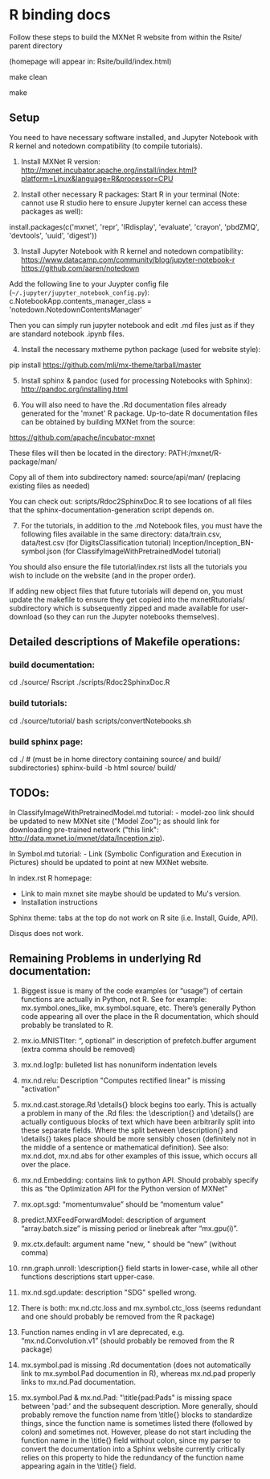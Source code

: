 # R binding docs

Follow these steps to build the MXNet R website from within the Rsite/ parent directory

(homepage will appear in: Rsite/build/index.html)

make clean

make


## Setup

You need to have necessary software installed, and Jupyter Notebook with R kernel and notedown compatibility (to compile tutorials).

1) Install MXNet R version:
http://mxnet.incubator.apache.org/install/index.html?platform=Linux&language=R&processor=CPU

2) Install other necessary R packages:
Start R in your terminal (Note: cannot use R studio here to ensure Jupyter kernel can access these packages as well):

install.packages(c('mxnet', 'repr', 'IRdisplay', 'evaluate', 'crayon', 'pbdZMQ', 'devtools', 'uuid', 'digest'))

3) Install Jupyter Notebook with R kernel and notedown compatibility:
https://www.datacamp.com/community/blog/jupyter-notebook-r
https://github.com/aaren/notedown

Add the following line to your Juypter config file (`~/.jupyter/jupyter_notebook_config.py`):
c.NotebookApp.contents_manager_class = 'notedown.NotedownContentsManager'

Then you can simply run jupyter notebook and edit .md files just as if they are standard notebook .ipynb files.

4) Install the necessary mxtheme python package (used for website style):

pip install https://github.com/mli/mx-theme/tarball/master

5) Install sphinx & pandoc (used for processing Notebooks with Sphinx):
http://pandoc.org/installing.html

6) You will also need to have the .Rd documentation files already generated for the 'mxnet' R package.
Up-to-date R documentation files can be obtained by building MXNet from the source:

https://github.com/apache/incubator-mxnet

These files will then be located in the directory: PATH:/mxnet/R-package/man/

Copy all of them into subdirectory named: source/api/man/   (replacing existing files as needed)

You can check out: scripts/Rdoc2SphinxDoc.R to see locations of all files that the sphinx-documentation-generation script depends on.

7) For the tutorials, in addition to the .md Notebook files, you must have the following files available in the same directory:
data/train.csv, data/test.csv (for DigitsClassification tutorial)
Inception/Inception_BN-symbol.json (for ClassifyImageWithPretrainedModel tutorial)

You should also ensure the file tutorial/index.rst lists all the tutorials you wish to include on the website (and in the proper order).

If adding new object files that future tutorials will depend on, you must update the makefile to ensure they get copied into the mxnetRtutorials/ subdirectory which is subsequently zipped and made available for user-download (so they can run the Jupyter notebooks themselves).


## Detailed descriptions of Makefile operations:

### build documentation:
cd ./source/
Rscript ./scripts/Rdoc2SphinxDoc.R

### build tutorials:
cd ./source/tutorial/
bash scripts/convertNotebooks.sh

### build sphinx page:
cd ./ # (must be in home directory containing source/ and build/ subdirectories)
sphinx-build -b html source/ build/


## TODOs:

In ClassifyImageWithPretrainedModel.md tutorial:
    - model-zoo link should be updated to new MXNet site ("Model Zoo"); as should link for downloading pre-trained network ("this link": http://data.mxnet.io/mxnet/data/Inception.zip).

In Symbol.md tutorial:
    - Link (Symbolic Configuration and Execution in Pictures) should be updated to point at new MXNet website.

In index.rst R homepage:
- Link to main mxnet site maybe should be updated to Mu's version.
- Installation instructions

Sphinx theme: tabs at the top do not work on R site (i.e. Install, Guide, API).

Disqus does not work.


## Remaining Problems in underlying Rd documentation:

1) Biggest issue is many of the code examples (or “usage”) of certain functions are actually in Python, not R.
See for example: mx.symbol.ones_like, mx.symbol.square, etc. There’s generally Python code appearing all over the place in the R documentation, which should probably be translated to R.

2) mx.io.MNISTIter: “, optional” in description of prefetch.buffer argument (extra comma should be removed)

3) mx.nd.log1p: bulleted list has nonuniform indentation levels

4) mx.nd.relu: Description "Computes rectified linear" is missing "activation"

5) mx.nd.cast.storage.Rd \details{} block begins too early.  This is actually a problem in many of the .Rd files: the \description{} and \details{} are actually contiguous blocks of text which have been arbitrarily split into these separate fields.  Where the split between \description{} and \details{} takes place should be more sensibly chosen (definitely not in the middle of a sentence or mathematical definition).  See also: mx.nd.dot, mx.nd.abs for other examples of this issue, which occurs all over the place.

6) mx.nd.Embedding: contains link to python API.  Should probably specify this as “the Optimization API for the Python version of MXNet”

7) mx.opt.sgd: “momentumvalue” should be “momentum value”

8) predict.MXFeedForwardModel: description of argument “array.batch.size” is missing period or linebreak after “mx.gpu(i)”.

9) mx.ctx.default: argument name "new, " should be “new” (without comma)

10) rnn.graph.unroll: \description{} field starts in lower-case, while all other functions descriptions start upper-case.

11) mx.nd.sgd.update: description "SDG" spelled wrong.

12) There is both: mx.nd.ctc.loss and mx.symbol.ctc_loss (seems redundant and one should probably be removed from the R package)

13) Function names ending in v1 are deprecated, e.g. “mx.nd.Convolution.v1” (should probably be removed from the R package)

14) mx.symbol.pad is missing .Rd documentation (does not automatically link to mx.symbol.Pad documention in R), whereas mx.nd.pad properly links to mx.nd.Pad documentation.

15) mx.symbol.Pad & mx.nd.Pad: "\title{pad:Pads" is missing space between 'pad:' and the subsequent description.  More generally, should probably remove the function name from \title{} blocks to standardize things, since the function name is sometimes listed there (followed by colon) and sometimes not.  However, please do not start including the function name in the \title{} field without colon, since my parser to convert the documentation into a Sphinx website currently critically relies on this property to hide the redundancy of the function name appearing again in the \title{} field.
